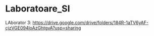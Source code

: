 # Laboratoare_SI
LAborator 3: https://drive.google.com/drive/folders/184R-1aTV6yAF-cjzVGE094loAzGhtgvA?usp=sharing
